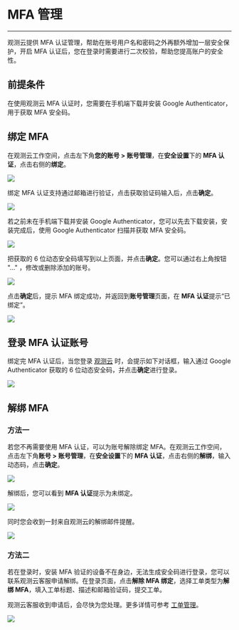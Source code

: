 # MFA 管理
---

观测云提供 MFA 认证管理，帮助在账号用户名和密码之外再额外增加一层安全保护，开启 MFA 认证后，您在登录时需要进行二次校验，帮助您提高账户的安全性。

## 前提条件

在使用观测云 MFA 认证时，您需要在手机端下载并安装 Google Authenticator，用于获取 MFA 安全码。


## 绑定 MFA

在观测云工作空间，点击左下角**您的账号 > 账号管理**，在**安全设置**下的 **MFA 认证**，点击右侧的**绑定**。

![](img/6.mfa_1.png)

绑定 MFA 认证支持通过邮箱进行验证，点击获取验证码输入后，点击**确定**。

![](img/1.mfa_2.1.png)

若之前未在手机端下载并安装 Google Authenticator，您可以先去下载安装，安装完成后，使用 Google Authenticator 扫描并获取 MFA 安全码。

![](img/1.mfa_4.1.png)

把获取的 6 位动态安全码填写到以上页面，并点击**确定**。您可以通过右上角按钮 "..." ，修改或删除添加的账号。

![](img/1.mfa_11.1.png)

点击**确定**后，提示 MFA 绑定成功，并返回到**账号管理**页面，在 **MFA 认证**提示“已绑定”。

![](img/6.mfa_1.1.png)

## 登录 MFA 认证账号

绑定完 MFA 认证后，当您登录 [观测云](https://www.guance.com/) 时，会提示如下对话框，输入通过 Google Authenticator 获取的 6 位动态安全码，并点击**确定**进行登录。

![](img/1.mfa_6.1.png)

## 解绑 MFA

### 方法一

若您不再需要使用 MFA 认证，可以为账号解除绑定 MFA。在观测云工作空间，点击左下角**账号 > 账号管理**，在**安全设置**下的 **MFA 认证**，点击右侧的**解绑**，输入动态码，点击**确定**。

![](img/1.mfa_8.png)

解绑后，您可以看到 **MFA 认证**提示为未绑定。

![](img/6.mfa_1.png)

同时您会收到一封来自观测云的解绑邮件提醒。

![](img/1.mfa_10.png)


### 方法二

若在登录时，安装 MFA 验证的设备不在身边，无法生成安全码进行登录，您可以联系观测云客服申请解绑。在登录页面，点击**解除 MFA 绑定**，选择工单类型为**解绑 MFA**，填入工单标题、描述和邮箱验证码，提交工单。

观测云客服收到申请后，会尽快为您处理。更多详情可参考 [工单管理](work-order-management.md)。

![](img/1.work_order_2.png)




